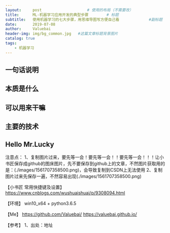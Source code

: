 ```yaml
---
layout:     post					# 使用的布局（不需要改）
title:      ML-机器学习应用开发的典型步骤		# 标题
subtitle:   使用机器学习的七大步骤，用思维导图写方便自己看   			#副标题
date:       2019-07-08
author:     Valuebai
header-img: img/bg_common.jpg 	#这篇文章标题背景图片
catalog: true
tags:
    - 机器学习
---
```


## 一句话说明

## 本质是什么

## 可以用来干嘛

## 主要的技术


## Hello Mr.Lucky


注意点：
1、复制图片过来，要先等一会！要先等一会！！要先等一会！！！让小书匠保存成github的图床图片，先不要保存到github上的文章，不然图片获取用的是：(./images/1561707358500.png)，会导致复制到CSDN上无法使用
2、复制图片过来先保存一遍，不然容易出现(./images/1561707358500.png)



【小书匠 常用快捷键及设置】
https://www.cnblogs.com/wushuaishuai/p/9308094.html



【环境】
win10_x64 + python3.6.5


【Me】
https://github.com/Valuebai/
https://valuebai.github.io/

【参考】
1、出处：地址